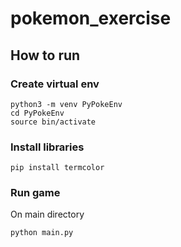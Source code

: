 # pokemon_exercise

## How to run
### Create virtual env
```
python3 -m venv PyPokeEnv
cd PyPokeEnv
source bin/activate
```

### Install libraries
```
pip install termcolor
```

### Run game
On main directory
```
python main.py
```
